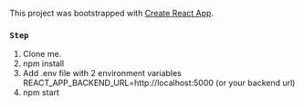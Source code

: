 This project was bootstrapped with [Create React App](https://github.com/facebook/create-react-app).

### `Step`

1. Clone me. <br />
2. npm install
3. Add .env file with 2 environment variables <br />
REACT_APP_BACKEND_URL=http://localhost:5000 (or your backend url)<br />
4. npm start